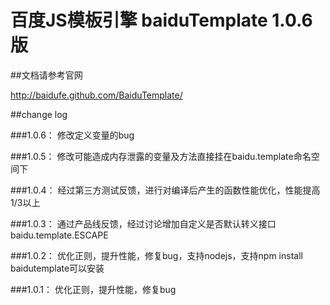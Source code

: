 百度JS模板引擎 baiduTemplate 1.0.6 版
==========================


##文档请参考官网

<a style="font-size:14px;" href="http://baidufe.github.com/BaiduTemplate/">http://baidufe.github.com/BaiduTemplate/</a>


##change log

###1.0.6：
	修改定义变量的bug

###1.0.5：
	修改可能造成内存泄露的变量及方法直接挂在baidu.template命名空间下

###1.0.4：
	经过第三方测试反馈，进行对编译后产生的函数性能优化，性能提高1/3以上

###1.0.3：
	通过产品线反馈，经过讨论增加自定义是否默认转义接口 baidu.template.ESCAPE

###1.0.2：
	优化正则，提升性能，修复bug，支持nodejs，支持npm install baidutemplate可以安装

###1.0.1：
	优化正则，提升性能，修复bug

